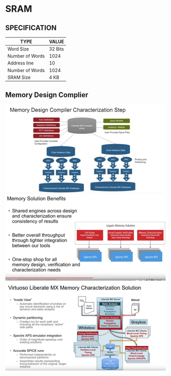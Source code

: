 # SRAM 

## SPECIFICATION 

|       TYPE       |     VALUE     |
| ---------------- | ------------- |
|     Word Size    |    32 Bits    |
| Number of Words  |     1024      |
|   Address line   |      10       |
| Number of Words  |     1024      |
|     SRAM Size    |     4 KB      |

## Memory Design Complier

![](images/LIberate_degin_compiler.png)
![](images/Legato_memory_Solution.png)
![](images/Liberate_MX_server.png)
